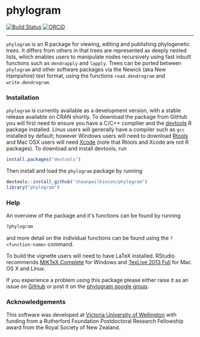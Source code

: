# phylogram

[![Build Status](https://travis-ci.org/shaunpwilkinson/phylogram.svg?branch=master)](https://travis-ci.org/shaunpwilkinson/phylogram)
[![ORCiD](https://img.shields.io/badge/ORCiD-0000--0002--7332--7931-green.svg)](http://orcid.org/0000-0002-7332-7931) 

--------------------------------------------------------------------------------

`phylogram` is an R package for viewing, editing and publishing phylogenetic trees. 
It differs from others in that trees are represented as deeply nested lists, which 
enables users to manipulate nodes recursively using fast inbuilt functions such as 
`dendrapply` and `lapply`. Trees can be ported between `phylogram`  and other 
software packages via the Newick (aka New Hampshire) text format, using the 
functions `read.dendrogram` and `write.dendrogram`.


### Installation
`phylogram` is currently available as a development version, with a stable
release available on CRAN shortly. To download the package from 
GitHub you will first need to ensure you have a C/C++ compliler and the 
[devtools](https://github.com/hadley/devtools) R package installed. 
Linux users will generally have a compiler such as `gcc` installed by default; 
however Windows users will need to download 
[Rtools](https://cran.r-project.org/bin/windows/Rtools/) and Mac 
OSX users will need [Xcode](https://developer.apple.com/xcode) 
(note that Rtools and Xcode are not R packages). To download and install 
devtools, run 
```R
install.packages("devtools")
``` 
Then install and load the `phylogram` package by running 
```R
devtools::install_github("shaunpwilkinson/phylogram") 
library("phylogram")
```

### Help
An overview of the package and it's functions can be found by running
```R
?phylogram
```
and more detail on the individual functions can be found using the 
`?<function-name>` command.

To build the vignette users will need to have LaTeX installed. RStudio recommends 
[MiKTeX Complete](http://miktex.org/2.9/setup) for Windows and
[TexLive 2013 Full](http://tug.org/) for Mac OS X and Linux.

If you experience a problem using this package please
either raise it as an issue on [GitHub](http://github.com/shaunpwilkinson/phylogram/issues) 
or post it on the [phylogram google group](http://groups.google.com/group/phylogram).


### Acknowledgements
This software was developed at 
[Victoria University of Wellington](http://www.victoria.ac.nz/) 
with funding from a Rutherford Foundation Postdoctoral Research Fellowship 
award from the Royal Society of New Zealand.





